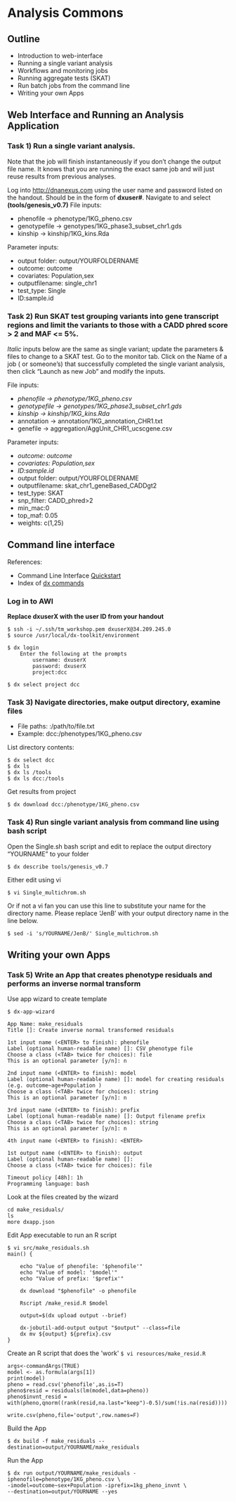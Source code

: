 # Analysis Commons

## Outline
* Introduction to web-interface
* Running a single variant analysis
* Workflows and monitoring jobs
* Running aggregate tests (SKAT)
* Run batch jobs from the command line
* Writing your own Apps
	
## Web Interface and Running an Analysis Application 

### Task 1) Run a single variant analysis.  
Note that the job will finish instantaneously if you don’t change the output file name.  It knows that you are running the exact same job and will just reuse results from previous analyses. 


Log into http://dnanexus.com using the user name and password listed on the handout.  Should be in the form of **dxuser#**.
Navigate to and select **(tools/genesis_v0.7)**
File inputs:
- phenofile -> phenotype/1KG_pheno.csv
- genotypefile -> genotypes/1KG_phase3_subset_chr1.gds
- kinship -> kinship/1KG_kins.Rda 

Parameter inputs:
- output folder: output/YOURFOLDERNAME
- outcome: outcome 
- covariates: Population,sex 
- outputfilename: single_chr1
- test_type: Single 
- ID:sample.id



### Task 2) Run SKAT test grouping variants into gene transcript regions and limit the variants to those with a CADD phred score > 2 and MAF <= 5%.
_Italic_ inputs below are the same as single variant; update the parameters & files to change to a SKAT test.  Go to the monitor tab.  Click on the Name of a job ( or someone’s) that successfully completed the single variant analysis, then click “Launch as new Job” and modify the inputs.   

File inputs:
* _phenofile -> phenotype/1KG_pheno.csv_
* _genotypefile -> genotypes/1KG_phase3_subset_chr1.gds_
* _kinship -> kinship/1KG_kins.Rda_
* annotation -> annotation/1KG_annotation_CHR1.txt 
* genefile -> aggregation/AggUnit_CHR1_ucscgene.csv 

Parameter inputs:	
* _outcome: outcome_
* _covariates: Population,sex_
* _ID:sample.id_
* output folder: output/YOURFOLDERNAME
* outputfilename: skat_chr1_geneBased_CADDgt2
* test_type: SKAT
* snp_filter: CADD_phred>2
* min_mac:0
* top_maf: 0.05
* weights: c(1,25)

## Command line interface

References:
* Command Line Interface [Quickstart](https://wiki.dnanexus.com/Command-Line-Client/Quickstart)
* Index of [dx commands](https://wiki.dnanexus.com/Command-Line-Client/Index%20of%20dx%20Commands)

### Log in to AWI
**Replace dxuserX with the user ID from your handout**
```
$ ssh -i ~/.ssh/tm_workshop.pem dxuserX@34.209.245.0
$ source /usr/local/dx-toolkit/environment
```


```
$ dx login 
	Enter the following at the prompts
		username: dxuserX
		password: dxuserX
		project:dcc

$ dx select project dcc
```



### Task 3) Navigate directories, make output directory, examine files

* File paths:  <project>:/path/to/file.txt
* Example: dcc:/phenotypes/1KG_pheno.csv


List directory contents:
```
$ dx select dcc
$ dx ls
$ dx ls /tools
$ dx ls dcc:/tools
```
Get results from project
```
$ dx download dcc:/phenotype/1KG_pheno.csv
```
### Task 4) Run single variant analysis from command line using bash script

Open the Single.sh bash script and edit to replace the output directory “YOURNAME” to your folder
```
$ dx describe tools/genesis_v0.7
```
Either edit using vi
```
$ vi Single_multichrom.sh 
```
Or if not a vi fan you can use this line to substitute your name for the directory name.  Please replace ‘JenB’ with your output directory name in the line below. 
```
$ sed -i 's/YOURNAME/JenB/' Single_multichrom.sh
```

## Writing your own Apps 
### Task 5) Write an App that creates phenotype residuals and performs an inverse normal transform


Use app wizard to create template
```
$ dx-app-wizard

App Name: make_residuals
Title []: Create inverse normal transformed residuals

1st input name (<ENTER> to finish): phenofile
Label (optional human-readable name) []: CSV phenotype file
Choose a class (<TAB> twice for choices): file
This is an optional parameter [y/n]: n

2nd input name (<ENTER> to finish): model
Label (optional human-readable name) []: model for creating residuals (e.g. outcome~age+Population )
Choose a class (<TAB> twice for choices): string
This is an optional parameter [y/n]: n

3rd input name (<ENTER> to finish): prefix
Label (optional human-readable name) []: Output filename prefix
Choose a class (<TAB> twice for choices): string
This is an optional parameter [y/n]: n

4th input name (<ENTER> to finish): <ENTER>

1st output name (<ENTER> to finish): output
Label (optional human-readable name) []: 
Choose a class (<TAB> twice for choices): file

Timeout policy [48h]: 1h
Programming language: bash
```

Look at the files created by the wizard
```
cd make_residuals/
ls
more dxapp.json 
```

Edit App executable to run an R script
```
$ vi src/make_residuals.sh
main() {

    echo "Value of phenofile: '$phenofile'"
    echo "Value of model: '$model'"
    echo "Value of prefix: '$prefix'"

    dx download "$phenofile" -o phenofile

    Rscript /make_resid.R $model

    output=$(dx upload output --brief)

    dx-jobutil-add-output output "$output" --class=file
    dx mv ${output} ${prefix}.csv
}

```

Create an R script that does the 'work'
`
$ vi resources/make_resid.R
`
```
args<-commandArgs(TRUE)
model <- as.formula(args[1])
print(model)
pheno = read.csv('phenofile',as.is=T)
pheno$resid = residuals(lm(model,data=pheno))
pheno$invnt_resid =  with(pheno,qnorm((rank(resid,na.last="keep")-0.5)/sum(!is.na(resid))))

write.csv(pheno,file='output',row.names=F)
```  
Build the App
```
$ dx build -f make_residuals --destination=output/YOURNAME/make_residuals
```

Run the App
```
$ dx run output/YOURNAME/make_residuals -iphenofile=phenotype/1KG_pheno.csv \
-imodel=outcome~sex+Population -iprefix=1kg_pheno_invnt \
--destination=output/YOURNAME --yes
```




